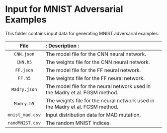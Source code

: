 # Input for MNIST Adversarial Examples

This folder contains input data for generating MNIST adversarial examples.

| File |: Description :|
|:--------------:|:------------------------------------------------------------------------------------------- |
| <code>CNN.json</code> | The model file for the CNN neural network. |
| <code>CNN.h5</code> | The weights file for the CNN neural network. |
| <code>FF.json</code> | The model file for the FF neural network. |
| <code>FF.h5</code> | The weights file for the FF neural network. |
| <code>Madry.json</code> | The model file for the neural network used in the Madry et al. FGSM method. |
| <code>Madry.h5</code> | The weights file for the neural network used in the Madry et al. FGSM method. |
| <code>mnist_mad.csv</code> | Input distribution data for MAD mutation. |
| <code>randMNIST.csv</code> | The random MNIST indices. |
